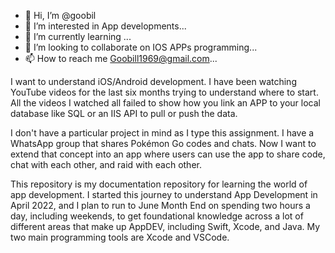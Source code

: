 - 👋 Hi, I’m @goobil
- 👀 I’m interested in App developments...
- 🌱 I’m currently learning ...
- 💞️ I’m looking to collaborate on IOS APPs programming...
- 📫 How to reach me Goobill1969@gmail.com...

<!---
goobil/goobil is a ✨ special ✨ repository because its `README.md` (this file) appears on your GitHub profile.
You can click the Preview link to take a look at your changes.
--->
I want to understand iOS/Android development. I have been watching YouTube videos for the last six months trying to understand where to start. All the videos I watched all failed to show how you link an APP to your local database like SQL or an IIS API to pull or push the data.

I don't have a particular project in mind as I type this assignment.
I have a WhatsApp group that shares Pokémon Go codes and chats. Now I want to extend that concept into an app where users can use the app to share code, chat with each other, and raid with each other.

This repository is my documentation repository for learning the world of app development. I started this journey to understand App Development in April 2022, and I plan to run to June Month End on spending two hours a day, including weekends, to get foundational knowledge across a lot of different areas that make up AppDEV, including Swift, Xcode, and Java. My two main programming tools are Xcode and VSCode.


